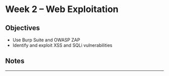 # Week 2 – Web Exploitation

## Objectives
- Use Burp Suite and OWASP ZAP
- Identify and exploit XSS and SQLi vulnerabilities

## Notes

---
